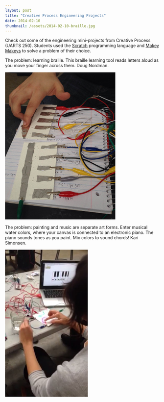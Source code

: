 ```yaml
---
layout: post
title: "Creative Process Engineering Projects"
date: 2014-02-10
thumbnail: /assets/2014-02-10-braille.jpg
---
```


Check out some of the engineering mini-projects from Creative Process (UARTS 250).  Students used the [Scratch](http://scratch.mit.edu/) programming language and [Makey Makeys](http://makeymakey.com/) to solve a problem of their choice.

The problem: learning braille.  This braille learning tool reads letters aloud as you move your finger across them.  Doug Nordman.

![braille project](/assets/2014-02-10-braille.jpg)

The problem: painting and music are separate art forms.  Enter musical water colors, where your canvas is connected to an electronic piano.  The piano sounds tones as you paint.  Mix colors to sound chords!  Kari Simonsen.

![watercolor project](/assets/2014-02-10-watercolor.jpg)
